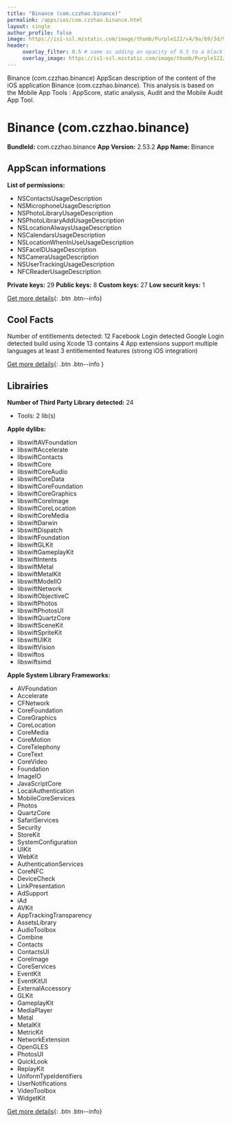 ```yaml
---
title: "Binance (com.czzhao.binance)"
permalink: /apps/ios/com.czzhao.binance.html
layout: single
author_profile: false
image: https://is1-ssl.mzstatic.com/image/thumb/Purple122/v4/9a/b9/3d/9ab93d74-e7c9-890b-7c2f-1a6104353856/AppIcon-0-0-1x_U007emarketing-0-0-0-7-0-0-sRGB-0-0-0-GLES2_U002c0-512MB-85-220-0-0.png/512x512bb.jpg
header: 
     overlay_filter: 0.5 # same as adding an opacity of 0.5 to a black background
     overlay_image: https://is1-ssl.mzstatic.com/image/thumb/Purple122/v4/9a/b9/3d/9ab93d74-e7c9-890b-7c2f-1a6104353856/AppIcon-0-0-1x_U007emarketing-0-0-0-7-0-0-sRGB-0-0-0-GLES2_U002c0-512MB-85-220-0-0.png/512x512bb.jpg
---
```

Binance (com.czzhao.binance) AppScan description of the content of the iOS application Binance (com.czzhao.binance). This analysis is based on the Mobile App Tools : AppScore, static analysis, Audit and the Mobile Audit App Tool.

# Binance (com.czzhao.binance)

**BundleId:** com.czzhao.binance
**App Version:** 2.53.2
**App Name:** Binance


## AppScan informations 

**List of permissions:** 
- NSContactsUsageDescription
- NSMicrophoneUsageDescription
- NSPhotoLibraryUsageDescription
- NSPhotoLibraryAddUsageDescription
- NSLocationAlwaysUsageDescription
- NSCalendarsUsageDescription
- NSLocationWhenInUseUsageDescription
- NSFaceIDUsageDescription
- NSCameraUsageDescription
- NSUserTrackingUsageDescription
- NFCReaderUsageDescription
  
  
**Private keys:** 29
**Public keys:** 8
**Custom keys:** 27
**Low securit keys:** 1
  
[Get more details](/pricing.html){: .btn .btn--info}

## Cool Facts

Number of entitlements detected: 12
Facebook Login detected
Google Login detected
build using Xcode 13
contains 4 App extensions
support multiple languages
at least 3 entitlemented features (strong iOS integration)
  
[Get more details](/pricing.html){: .btn .btn--info }

## Librairies 
**Number of Third Party Library detected:** 24
- Tools: 2 lib(s)


**Apple dylibs:**
- libswiftAVFoundation
- libswiftAccelerate
- libswiftContacts
- libswiftCore
- libswiftCoreAudio
- libswiftCoreData
- libswiftCoreFoundation
- libswiftCoreGraphics
- libswiftCoreImage
- libswiftCoreLocation
- libswiftCoreMedia
- libswiftDarwin
- libswiftDispatch
- libswiftFoundation
- libswiftGLKit
- libswiftGameplayKit
- libswiftIntents
- libswiftMetal
- libswiftMetalKit
- libswiftModelIO
- libswiftNetwork
- libswiftObjectiveC
- libswiftPhotos
- libswiftPhotosUI
- libswiftQuartzCore
- libswiftSceneKit
- libswiftSpriteKit
- libswiftUIKit
- libswiftVision
- libswiftos
- libswiftsimd


**Apple System Library Frameworks:**
- AVFoundation
- Accelerate
- CFNetwork
- CoreFoundation
- CoreGraphics
- CoreLocation
- CoreMedia
- CoreMotion
- CoreTelephony
- CoreText
- CoreVideo
- Foundation
- ImageIO
- JavaScriptCore
- LocalAuthentication
- MobileCoreServices
- Photos
- QuartzCore
- SafariServices
- Security
- StoreKit
- SystemConfiguration
- UIKit
- WebKit
- AuthenticationServices
- CoreNFC
- DeviceCheck
- LinkPresentation
- AdSupport
- iAd
- AVKit
- AppTrackingTransparency
- AssetsLibrary
- AudioToolbox
- Combine
- Contacts
- ContactsUI
- CoreImage
- CoreServices
- EventKit
- EventKitUI
- ExternalAccessory
- GLKit
- GameplayKit
- MediaPlayer
- Metal
- MetalKit
- MetricKit
- NetworkExtension
- OpenGLES
- PhotosUI
- QuickLook
- ReplayKit
- UniformTypeIdentifiers
- UserNotifications
- VideoToolbox
- WidgetKit


  
[Get more details](/pricing.html){: .btn .btn--info}

